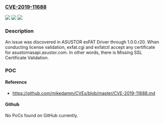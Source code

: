### [CVE-2019-11688](https://cve.mitre.org/cgi-bin/cvename.cgi?name=CVE-2019-11688)
![](https://img.shields.io/static/v1?label=Product&message=n%2Fa&color=blue)
![](https://img.shields.io/static/v1?label=Version&message=n%2Fa&color=blue)
![](https://img.shields.io/static/v1?label=Vulnerability&message=n%2Fa&color=brighgreen)

### Description

An issue was discovered in ASUSTOR exFAT Driver through 1.0.0.r20. When conducting license validation, exfat.cgi and exfatctl accept any certificate for asustornasapi.asustor.com. In other words, there is Missing SSL Certificate Validation.

### POC

#### Reference
- https://github.com/mikedamm/CVEs/blob/master/CVE-2019-11688.md

#### Github
No PoCs found on GitHub currently.

